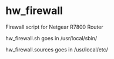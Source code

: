 # hw_firewall
Firewall script for Netgear R7800 Router

hw_firewall.sh goes in /usr/local/sbin/

hw_firewall.sources goes in /usr/local/etc/
